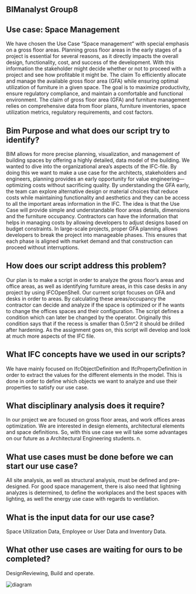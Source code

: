 ## BIManalyst Group8
## Use case: Space Management
We have chosen the Use Case “Space management” with special emphasis on a gross floor areas. Planning gross floor areas in the early stages of a project is essential for several reasons, as it directly impacts the overall design, functionality, cost, and success of the development. With this information the stakeholder might decide whether or not to proceed with a project and see how profitable it might be.
The claim
To efficiently allocate and manage the available gross floor area (GFA) while ensuring optimal utilization of furniture in a given space. The goal is to maximize productivity, ensure regulatory compliance, and maintain a comfortable and functional environment. The claim of gross floor area (GFA) and furniture management relies on comprehensive data from floor plans, furniture inventories, space utilization metrics, regulatory requirements, and cost factors. 


## Bim Purpose and what does our script try to identify?
BIM allows for more precise planning, visualization, and management of building spaces by offering a highly detailed, data model of the building.  We wanted to dive into the organizational area’s aspects of the IFC-file. By doing this we want to make a use case for the architects, stakeholders and engineers, planning provides an early opportunity for value engineering—optimizing costs without sacrificing quality. By understanding the GFA early, the team can explore alternative design or material choices that reduce costs while maintaining functionality and aesthetics and they can be access to all the important areas information in the IFC.  The idea is that the Use Case will provide simple and understandable floor areas details, dimensions and the furniture occupancy. Contractors can have the information that helps in managing costs by allowing developers to adjust designs based on budget constraints. In large-scale projects, proper GFA planning allows developers to break the project into manageable phases. This ensures that each phase is aligned with market demand and that construction can proceed without interruptions. 

## How does our script address this problem?
Our plan is to make a script in order to analyze the gross floor’s areas and office areas, as well as identifying furniture areas, in this case desks in any project by using IFCOpenShell. Our current script focuses on GFA and desks in order to areas. By calculating these areas/occupancy the contractor can decide and analyze if the space is optimized or if he wants to change the offices spaces and their configuration. The script defines a condition which can later be changed by the operator. Originally this condition says that if the recess is smaller than 0.5m^2 it should be drilled after hardening. As the assignment goes on, this script will develop and look at much more aspects of the IFC file.

## What IFC concepts have we used in our scripts?
We have mainly focused on IfcObjectDefinition and IfcPropertyDefinition in order to extract the values for the different elements in the model. This is done in order to define which objects we want to analyze and use their properties to satisfy our use case.
 
## What disciplinary analysis does it require?
In our project we are focused on gross floor areas, and work offices areas optimization. We are interested in design elements, architectural elements and space definitions. So, with this use case we will take some advantages on our future as a Architectural Engineering students. n.

## What use cases must be done before we can start our use case?
All site analysis, as well as structural analysis, must be defined and pre-designed. For good space management, there is also need that lightning analyzes is determined, to define the workplaces and the best spaces with lighting, as well the energy use case with regards to ventilation.

## What is the input data for our use case?
Space Utilization Data, Employee or User Data and Inventory Data.

## What other use cases are waiting for ours to be completed?
DesignReviewing, Build and operate.


![diagram](https://github.com/user-attachments/assets/fee9b707-b160-4ce1-8003-27b01b9902d4)
